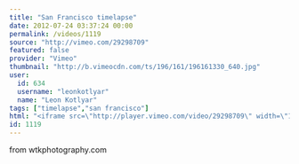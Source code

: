 ```yaml
---
title: "San Francisco timelapse"
date: 2012-07-24 03:37:24 00:00
permalink: /videos/1119
source: "http://vimeo.com/29298709"
featured: false
provider: "Vimeo"
thumbnail: "http://b.vimeocdn.com/ts/196/161/196161330_640.jpg"
user:
  id: 634
  username: "leonkotlyar"
  name: "Leon Kotlyar"
tags: ["timelapse","san francisco"]
html: "<iframe src=\"http://player.vimeo.com/video/29298709\" width=\"1280\" height=\"720\" frameborder=\"0\" webkitAllowFullScreen mozallowfullscreen allowFullScreen></iframe>"
id: 1119
---
```


from wtkphotography.com